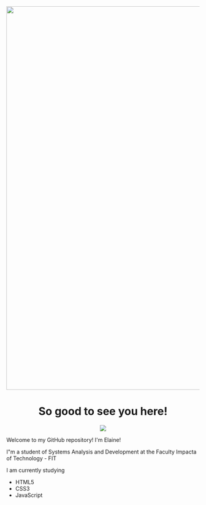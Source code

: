 

<div align="center">
<img src="https://user-images.githubusercontent.com/68285556/118376698-faf94600-b59f-11eb-9af5-ca8c089c0f33.jpg" width="1000px"/>
</div>

<div align="center">
<h1>So good to see you here! </h1>
  
[<img src="https://img.shields.io/badge/linkedin-%230077B5.svg?&style=for-the-badge&logo=linkedin&logoColor=white"/>](https://www.linkedin.com/in/elainemacedo-dev/)
</div>

<p>Welcome to my GitHub repository! I'm Elaine! </p>
<p>I"m a student of Systems Analysis and Development at the Faculty Impacta of Technology - FIT</p>
<p>I am currently studying</p>
<ul>
  <li>HTML5
  <li>CSS3
  <li>JavaScript
</ul>
